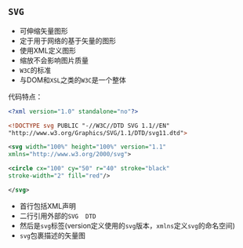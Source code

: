 ## `SVG`

- 可伸缩矢量图形
- 定于用于网络的基于矢量的图形
- 使用XML定义图形
- 缩放不会影响图片质量
- `W3C`的标准
- 与DOM和`XSL`之类的`W3C`是一个整体



代码特点：

```svg
<?xml version="1.0" standalone="no"?>

<!DOCTYPE svg PUBLIC "-//W3C//DTD SVG 1.1//EN" 
"http://www.w3.org/Graphics/SVG/1.1/DTD/svg11.dtd">

<svg width="100%" height="100%" version="1.1"
xmlns="http://www.w3.org/2000/svg">

<circle cx="100" cy="50" r="40" stroke="black"
stroke-width="2" fill="red"/>

</svg>
```

- 首行包括XML声明
- 二行引用外部的`SVG  DTD`
- 然后是`svg`标签(version定义使用的`svg`版本，`xmlns`定义`svg`的命名空间)
- `svg`包裹描述的矢量图

